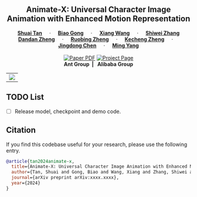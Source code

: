 <p align="center">

  <h2 align="center">Animate-X: Universal Character Image Animation with Enhanced Motion Representation</h2>
  <p align="center">
    <a href=""><strong>Shuai Tan</strong></a>
    ·
    <a href="https://scholar.google.com/citations?user=BwdpTiQAAAAJ"><strong>Biao Gong</strong></a>
    ·
    <a href="https://scholar.google.com.hk/citations?user=BwdpTiQAAAAJ&hl=zh-CN&oi=ao"><strong>Xiang Wang</strong></a>
    ·
    <a href="https://scholar.google.com.hk/citations?user=ZO3OQ-8AAAAJ&hl=zh-CN&oi=sra"><strong>Shiwei Zhang</strong></a>
<!--     <br> -->
    <a href="#"><strong>Dandan Zheng</strong></a>
    ·
    <a href="https://scholar.google.com.hk/citations?hl=zh-CN&user=S8FmqTUAAAAJ&view_op=list_works&sortby=pubdate"><strong>Ruobing Zheng</strong></a>
    ·
    <a href="https://scholar.google.com.hk/citations?hl=zh-CN&user=hMDQifQAAAAJ&view_op=list_works&sortby=pubdate"><strong>Kecheng Zheng</strong></a>
    ·
    <a href="#"><strong>Jingdong Chen</strong></a>
    ·
    <a href="#"><strong>Ming Yang</strong></a>
    <br>
    <br>
        <a href="https://arxiv.org/abs/2311.17002"><img src='https://img.shields.io/badge/arXiv-Animate_X-red' alt='Paper PDF'></a>
        <a href='https://lucaria-academy.github.io/Animate-X/'><img src='https://img.shields.io/badge/Project_Page-Animate_X-blue' alt='Project Page'></a>
    <br>
    <b> Ant Group&nbsp; | &nbsp; Alibaba Group  </b>
  </p>

  <!-- This repository is the official implementation of CVPR 2024 paper "Ranni: Taming Text-to-Image Diffusion for Accurate Instruction Following". It contains two main components: 1) a LLM-based planning model that maps text instructions into visual elements in image, 2) a diffusion-based painting model that draws image following the visual elements in first stage. Ranni achieves better semantic understanding thanks to the powerful ability of LLM. Currently, we release the model weights including a LoRA-finetuned LLaMa-2-7B, and a fully-finetuned SDv2.1 model. -->
  
  <table align="center">
    <tr>
    <td>
      <img src="https://img.alicdn.com/imgextra/i3/O1CN01QZs1bU1LoW68dhIb2_!!6000000001346-0-tps-1783-856.jpg">
    </td>
    </tr>
  </table>

<!-- ## News
- **2024 4.8**: Ranni is accepted as CVPR 2024 oral paper 🎉
- **2024 4.3**: We release the v1 code of Ranni. -->

## TODO List
- [ ] Release model, checkpoint and demo code.



<!-- ## Installation
Install with `conda`: 
```bash
conda env create -f environment.yaml
conda activate ranni
```


## Download Checkpoints
Download Ranni [checkpoints](https://modelscope.cn/models/yutong/Ranni/files) and put all files in `model` dir, which should be like:
```
models/
  llama2_7b_lora_bbox.pth
  llama2_7b_lora_element.pth
  ranni_sdv21_v1.pth
```

## Gradio demo 
We present the interactivate image generation by running the gradio demo:

```bash
python demo_gradio.py
```

It should look like the UI shown below:

<table align="center">
  <tr>
  <td>
    <img src="assets/Figures/Gradio.png">
  </td>
  </tr>
</table>

### Tutorial for image generation
Simply type in the image prompt. Click the button `text-to-panel` for generate semantic panel, then click the button `panel-to-image` for generate corresponding image:

> prompt: A black dog and a white cat
<table align="center">
  <tr>
  <td>
    <img src="assets/Figures/demo_gradio_generation.png">
  </td>
  </tr>
</table>


### Tutorial for continuous editing
After generating an image, you could modify the box answer to adjust the panel (modify the prompt if needed). Click button `refresh` to refresh the condition. Enable the checkbox `with memory` after the `panel-to-image`, then generate the modified image:

> prompt: A black dog and a white cat
> modification: black dog -> white dog

<table align="center">
  <tr>
  <td>
    <img src="assets/Figures/demo_gradio_editing.png">
  </td>
  </tr>
</table>

By operating on the boxes and prompts, you could achieve multiple editing operations in following types:
<table align="center">
  <tr>
  <td>
    <img src="assets/Figures/demo_gradio_ops.png">
  </td>
  </tr>
</table> -->

<!-- ## Acknowledgement
This repository is based on the following codebases:
* https://github.com/Stability-AI/stablediffusion
* https://github.com/lllyasviel/ControlNet/ -->

## Citation
If you find this codebase useful for your research, please use the following entry.
```BibTeX
@article{tan2024animate-x,
  title={Animate-X: Universal Character Image Animation with Enhanced Motion Representation},
  author={Tan, Shuai and Gong, Biao and Wang, Xiang and Zhang, Shiwei and Zheng, Dandan and Zheng, Ruobin and Zheng, Kecheng and Chen, Jingdong and Yang, Ming},
  journal={arXiv preprint arXiv:xxxx.xxxx},
  year={2024}
}
```